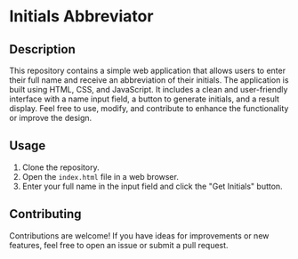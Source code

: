 # Initials Abbreviator

## Description

This repository contains a simple web application that allows users to enter their full name and receive an abbreviation of their initials. The application is built using HTML, CSS, and JavaScript. It includes a clean and user-friendly interface with a name input field, a button to generate initials, and a result display. Feel free to use, modify, and contribute to enhance the functionality or improve the design.

## Usage

1. Clone the repository.
2. Open the `index.html` file in a web browser.
3. Enter your full name in the input field and click the "Get Initials" button.

## Contributing

Contributions are welcome! If you have ideas for improvements or new features, feel free to open an issue or submit a pull request.
